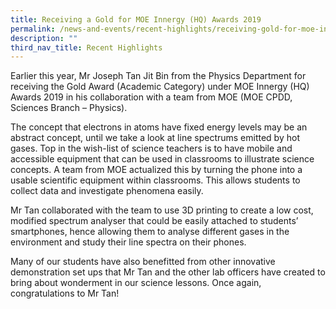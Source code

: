 ```yaml
---
title: Receiving a Gold for MOE Innergy (HQ) Awards 2019
permalink: /news-and-events/recent-highlights/receiving-gold-for-moe-innergy-2019/
description: ""
third_nav_title: Recent Highlights
---
```

Earlier this year, Mr Joseph Tan Jit Bin from the Physics Department for receiving the Gold Award (Academic Category) under MOE Innergy (HQ) Awards 2019 in his collaboration with a team from MOE (MOE CPDD, Sciences Branch – Physics).

The concept that electrons in atoms have fixed energy levels may be an abstract concept, until we take a look at line spectrums emitted by hot gases. Top in the wish-list of science teachers is to have mobile and accessible equipment that can be used in classrooms to illustrate science concepts. A team from MOE actualized this by turning the phone into a usable scientific equipment within classrooms. This allows students to collect data and investigate phenomena easily.  
  
Mr Tan collaborated with the team to use 3D printing to create a low cost, modified spectrum analyser that could be easily attached to students’ smartphones, hence allowing them to analyse different gases in the environment and study their line spectra on their phones.  
  
Many of our students have also benefitted from other innovative demonstration set ups that Mr Tan and the other lab officers have created to bring about wonderment in our science lessons. Once again, congratulations to Mr Tan!
